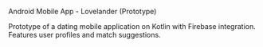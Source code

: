 Android Mobile App - Lovelander (Prototype)

Prototype of a dating mobile application on Kotlin with Firebase integration. Features user profiles and match suggestions.
